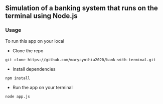 ## Simulation of a banking system that runs on the terminal using Node.js

### Usage

To run this app on your local 

* Clone the repo

```
git clone https://github.com/marycynthia2020/bank-with-terminal.git
```

* Install dependencies

```
npm install
```

* Run the app on your terminal

```
node app.js
```
